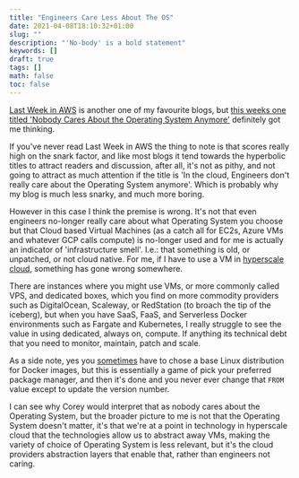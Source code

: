 ```yaml
---
title: "Engineers Care Less About The OS"
date: 2021-04-08T18:10:32+01:00
slug: ""
description: "'No-body' is a bold statement"
keywords: []
draft: true
tags: []
math: false
toc: false
---
```


[Last Week in AWS](https://www.lastweekinaws.com/blog/) is another one of my favourite blogs, but [this weeks one titled 'Nobody Cares About the Operating System Anymore'](https://www.lastweekinaws.com/blog/nobody-cares-about-the-operating-system-anymore/) definitely got me thinking.

If you've never read Last Week in AWS the thing to note is that scores really high on the snark factor, and like most blogs it tend towards the hyperbolic titles to attract readers and discussion, after all, it's not as pithy, and not going to attract as much attention if the title is 'In the cloud, Engineers don't really care about the Operating System anymore'. Which is probably why my blog is much less snarky, and much more boring.

However in this case I think the premise is wrong. It's not that even engineers no-longer really care about what Operating System you choose but that Cloud based Virtual Machines (as a catch all for EC2s, Azure VMs and whatever GCP calls compute) is no-longer used and for me is actually an indicator of 'infrastructure smell'. I.e.: that something is old, or unpatched, or not cloud native. For me, if I have to use a VM in [hyperscale cloud](https://en.wikipedia.org/wiki/Hyperscale_computing), something has gone wrong somewhere.

There are instances where you might use VMs, or more commonly called VPS, and dedicated boxes, which you find on more commodity providers such as DigitalOcean, Scaleway, or RedStation (to broach the tip of the iceberg), but when you have SaaS, FaaS, and Serverless Docker environments such as Fargate and Kubernetes, I really struggle to see the value in using dedicated, always on, compute. If anything its technical debt that you need to monitor, maintain, patch and scale.

As a side note, yes you [sometimes](https://chemidy.medium.com/create-the-smallest-and-secured-golang-docker-image-based-on-scratch-4752223b7324) have to chose a base Linux distribution for Docker images, but this is essentially a game of pick your preferred package manager, and then it's done and you never ever change that `FROM` value except to update the version number.

I can see why Corey would interpret that as nobody cares about the Operating System, but the broader picture to me is not that the Operating System doesn't matter, it's that we're at a point in technology in hyperscale cloud that the technologies allow us to abstract away VMs, making the variety of choice of Operating System is less relevant, but it's the cloud providers abstraction layers that enable that, rather than engineers not caring.
